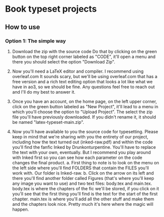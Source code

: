 # Book typeset projects


## How to use

### Option 1: The simple way
    
1. Download the zip with the source code
  Do that by clicking on the green button on the top right corner labeled as "CODE", it'll open a menu and there you should select the option "Download Zip".
  
2.   Now you'll need a LaTeX editor and compiler. I recommend using overleaf.com
  It sounds scary, but we'll be using overleaf.com that has a free version and a rich text editing option that looks a lot like what we have in ao3, so we should be fine. Any questions feel free to reach out and I'll do my best to answer it.

4.  Once you have an account, on the home page, on the left upper corner, click on the green button labeled as "New Project", it'll lead to a menu in which you'll choose the option to "Upload Project". The select the zip file you'll have previously downloaded. If you didn't rename it, it should be named "latex-typeset-main.zip".

4.  Now you'll have available to you the source code for typesetting.
    Please keep in mind that we're sharing with you the entirety of our project, including how the text turned out (inked-raw.pdf) and within the code you'll find the fanfic Inked by Drunkonturpentine. You'll have to replace the text with your own, eventually. But I recommend you play around with Inked first so you can see how each parameter on the code changes the final product. 
    a. First thing to note is to look on the menu on the left side where you'll find FOLDERS that contain the FILES you'll work with. Our folder is Inked-raw. 
    b. Click on the arrow on its left and there you'll find another folder called Figures (that's where you'll keep any image you want to use) and two text files: body.tex and main.tex. 
        body.tex is where the chapters of the fic we'll be stored, if you click on it you'll see that the first thing you'll find is the text for the start of the first chapter. 
        main.tex is where you'll add all the other stuff and make them and the chapters look nice. Pretty much it's here where the magic will happen. 
 
